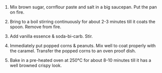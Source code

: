 1. Mix brown sugar, cornflour paste and salt in a big saucepan. Put the pan on fire.

2. Bring to a boil stirring continuously for about 2-3 minutes till it coats the
spoon. Remove from fire.

3. Add vanilla essence & soda-bi-carb. Stir.

4. Immediately put popped corns & peanuts. Mix well to coat properly with the caramel. Transfer the popped corns to an oven proof dish.

5. Bake in a pre-heated oven at 250°C for about 8-10 minutes till it has a well browned crispy look.